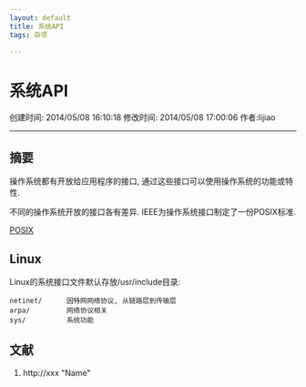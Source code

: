 ```yaml
---
layout: default
title: 系统API
tags: 杂项

---
```


# 系统API
创建时间: 2014/05/08 16:10:18  修改时间: 2014/05/08 17:00:06 作者:lijiao

----

## 摘要

操作系统都有开放给应用程序的接口, 通过这些接口可以使用操作系统的功能或特性.

不同的操作系统开放的接口各有差异. IEEE为操作系统接口制定了一份POSIX标准.

[POSIX](http://ieeexplore.ieee.org/servlet/opac?punumber=5393777)

## Linux

Linux的系统接口文件默认存放/usr/include目录:

	netinet/      因特网网络协议, 从链路层到传输层
	arpa/         网络协议相关
	sys/          系统功能

## 文献
1. http://xxx  "Name"


